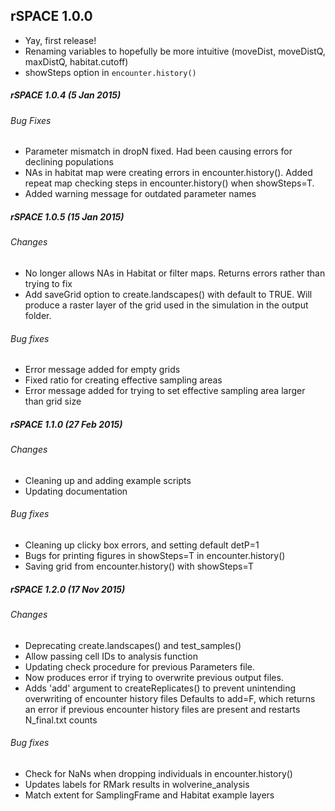 rSPACE 1.0.0
----------------------------------  

* Yay, first release!
* Renaming variables to hopefully be more intuitive (moveDist, moveDistQ, maxDistQ, habitat.cutoff)
* showSteps option in `encounter.history()`

##### rSPACE 1.0.4 (5 Jan 2015)
###### Bug Fixes
* Parameter mismatch in dropN fixed. Had been causing errors for declining populations
* NAs in habitat map were creating errors in encounter.history().  Added repeat map checking steps in encounter.history() when showSteps=T.
* Added warning message for outdated parameter names

##### rSPACE 1.0.5 (15 Jan 2015)
###### Changes
* No longer allows NAs in Habitat or filter maps.  Returns errors rather than trying to fix
* Add saveGrid option to create.landscapes() with default to TRUE.  Will produce a raster layer of the grid used in the simulation in the output folder.
###### Bug fixes
* Error message added for empty grids
* Fixed ratio for creating effective sampling areas
* Error message added for trying to set effective sampling area larger than grid size

##### rSPACE 1.1.0 (27 Feb 2015)
###### Changes
* Cleaning up and adding example scripts
* Updating documentation
###### Bug fixes
* Cleaning up clicky box errors, and setting default detP=1
* Bugs for printing figures in showSteps=T in encounter.history()
* Saving grid from encounter.history() with showSteps=T

##### rSPACE 1.2.0 (17 Nov 2015)
###### Changes
* Deprecating create.landscapes() and test_samples()
* Allow passing cell IDs to analysis function
* Updating check procedure for previous Parameters file.
* Now produces error if trying to overwrite previous output files.
* Adds 'add' argument to createReplicates() to prevent unintending overwriting of encounter history files Defaults to add=F, which returns an error if previous encounter history files are present and restarts N_final.txt counts
###### Bug fixes
* Check for NaNs when dropping individuals in encounter.history()
* Updates labels for RMark results in wolverine_analysis
* Match extent for SamplingFrame and Habitat example layers